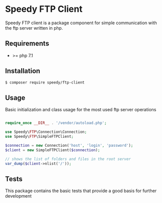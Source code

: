 # Speedy FTP Client

Speedy FTP client is a package component for simple communication with the ftp server written in php.

## Requirements

- \>= php 7.1


## Installation

```sh
$ composer require speedy/ftp-client
```

## Usage

Basic initialization and class usage for the most used ftp server operations

```php

require_once __DIR__ . '/vendor/autoload.php';

use Speedy\FTP\Connection\Connection;
use Speedy\FTP\SimpleFTPClient;

$connection = new Connection('host', 'login', 'password');
$client = new SimpleFTPClient($connection);

// shows the list of folders and files in the root server
var_dump($client->nlist('/'));
```

## Tests

This package contains the basic tests that provide a good basis for further development